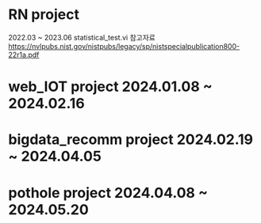 # RN project 
2022.03 ~ 2023.06 
statistical_test.vi 참고자료 https://nvlpubs.nist.gov/nistpubs/legacy/sp/nistspecialpublication800-22r1a.pdf
# web_IOT project 2024.01.08 ~ 2024.02.16
# bigdata_recomm project 2024.02.19 ~ 2024.04.05
# pothole project 2024.04.08 ~ 2024.05.20

